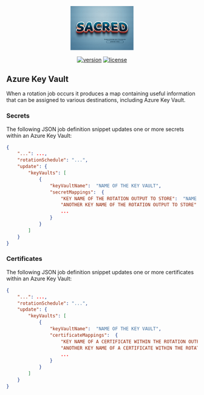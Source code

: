 <div align="center">
    <p>
        <a align="center" href="" target="_blank">
            <img width="33%" src="../SACRED.png">
        </a>
    </p>

[![version](https://img.shields.io/powershellgallery/v/SACRED.Update.Azure.KeyVault)](https://www.powershellgallery.com/packages/SACRED.Update.Azure.KeyVault)
[![license](https://img.shields.io/github/license/ccdigix/SACRED)](https://opensource.org/license/mit/)
</div>

## Azure Key Vault

When a rotation job occurs it produces a map containing useful information that can be assigned to various destinations, including Azure Key Vault.

### Secrets

The following JSON job definition snippet updates one or more secrets within an Azure Key Vault:

```json
{
    "...": ...,
    "rotationSchedule": "...",
    "update": {
        "keyVaults": [
            {
                "keyVaultName":  "NAME OF THE KEY VAULT",
                "secretMappings":  {
                    "KEY NAME OF THE ROTATION OUTPUT TO STORE":  "NAME OF THE KEY VAULT SECRET TO STORE THE INFO IN",
                    "ANOTHER KEY NAME OF THE ROTATION OUTPUT TO STORE":  "NAME OF ANOTHER KEY VAULT SECRET TO STORE THE INFO IN",
                    ...
                }
            }
        ]
    }
}
```

### Certificates

The following JSON job definition snippet updates one or more certificates within an Azure Key Vault:

```json
{
    "...": ...,
    "rotationSchedule": "...",
    "update": {
        "keyVaults": [
            {
                "keyVaultName":  "NAME OF THE KEY VAULT",
                "certificateMappings":  {
                    "KEY NAME OF A CERTIFICATE WITHIN THE ROTATION OUTPUT THAT WE WANT TO STORE":  "NAME OF THE KEY VAULT CERTIFICATE TO STORE IT IN",
                    "ANOTHER KEY NAME OF A CERTIFICATE WITHIN THE ROTATION OUTPUT THAT WE WANT TO STORE":  "NAME OF ANOTHER KEY VAULT CERTIFICATE TO STORE IT IN",
                    ...
                }
            }
        ]
    }
}
```